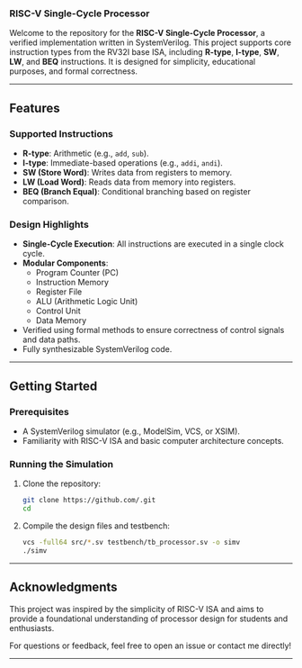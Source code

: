 ### RISC-V Single-Cycle Processor

Welcome to the repository for the **RISC-V Single-Cycle Processor**, a verified implementation written in SystemVerilog. This project supports core instruction types from the RV32I base ISA, including **R-type**, **I-type**, **SW**, **LW**, and **BEQ** instructions. It is designed for simplicity, educational purposes, and formal correctness.

---

## **Features**

### **Supported Instructions**
- **R-type**: Arithmetic (e.g., `add`, `sub`).
- **I-type**: Immediate-based operations (e.g., `addi`, `andi`).
- **SW (Store Word)**: Writes data from registers to memory.
- **LW (Load Word)**: Reads data from memory into registers.
- **BEQ (Branch Equal)**: Conditional branching based on register comparison.

### **Design Highlights**
- **Single-Cycle Execution**: All instructions are executed in a single clock cycle.
- **Modular Components**:
  - Program Counter (PC)
  - Instruction Memory
  - Register File
  - ALU (Arithmetic Logic Unit)
  - Control Unit
  - Data Memory
- Verified using formal methods to ensure correctness of control signals and data paths.
- Fully synthesizable SystemVerilog code.

---


## **Getting Started**

### Prerequisites
- A SystemVerilog simulator (e.g., ModelSim, VCS, or XSIM).
- Familiarity with RISC-V ISA and basic computer architecture concepts.

### Running the Simulation
1. Clone the repository:
   ```bash
   git clone https://github.com/.git
   cd 
   ```
2. Compile the design files and testbench:
   ```bash
   vcs -full64 src/*.sv testbench/tb_processor.sv -o simv
   ./simv
   ```

---

## **Acknowledgments**
This project was inspired by the simplicity of RISC-V ISA and aims to provide a foundational understanding of processor design for students and enthusiasts.

For questions or feedback, feel free to open an issue or contact me directly!

--- 
